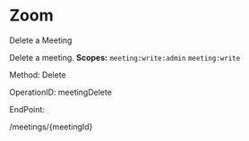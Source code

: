 #     Zoom


Delete a Meeting

Delete a meeting.
**Scopes:** `meeting:write:admin` `meeting:write`
 



Method: Delete

OperationID: meetingDelete

EndPoint:

/meetings/{meetingId}
